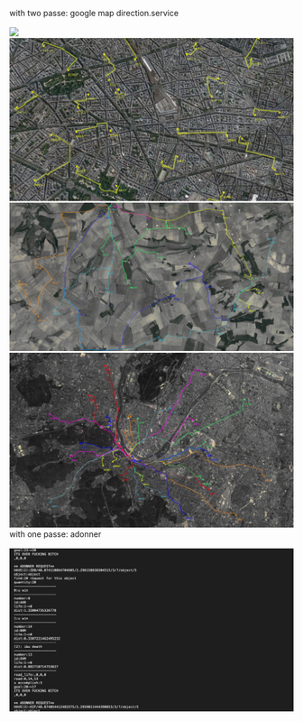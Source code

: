with two passe: google map direction.service<br><br>
<img src="14.png">
<img src="15.png">
<img src="34.jpg">
<img src="30.jpg">
with one passe: adonner<br><br>
<img src="13.png">


